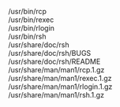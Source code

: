 /usr/bin/rcp  
/usr/bin/rexec  
/usr/bin/rlogin  
/usr/bin/rsh  
/usr/share/doc/rsh  
/usr/share/doc/rsh/BUGS  
/usr/share/doc/rsh/README  
/usr/share/man/man1/rcp.1.gz  
/usr/share/man/man1/rexec.1.gz  
/usr/share/man/man1/rlogin.1.gz  
/usr/share/man/man1/rsh.1.gz  
